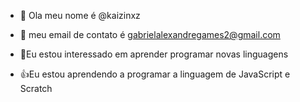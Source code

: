 - 👋 Ola meu nome é @kaizinxz
- 👀 meu email de contato é gabrielalexandregames2@gmail.com

-  🌱Eu estou interessado em aprender programar novas linguagens
- 👍Eu estou aprendendo a programar a linguagem de JavaScript e Scratch
